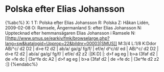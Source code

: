 # Polska efter Elias Johansson

{%abc%}
X: 1
T: Polska efter Elias Johansson
R: Polska
Z: Håkan Lidén, 2009-02-08
O: Ramsele, Ångermanland
S: efter Elias Johansson
N: Upptecknad efter hemmansägaren Elias Johansson i Ramsele
N: [[http://www.smus.se/earkiv/fmk/browselarge.php?lang=sw&katalogid=Upprop+22&bildnr=00003|SMUS]]
M:3/4
L:1/8
K:Ddor
AB/^c/ d2 D2 | d>e f2 d2 | ab/a/ ga/g/ fg/f/ | ef/e/ d^c/d/ ed | 
AB/^c/ d2 D2 | d>e f2 d2 | ab/a/ ga/g/ fg/f/ | ef/e/ d2 z2 :|[K:D]
|: d>f ag eg | b>a (3faf d2 | de =fe dc | (3e^fe dc A2 |
d>f ag eg | b>a (3faf d2 | de =fe dc | (3e^fe d2 z2 :|]
{%endabc%}

